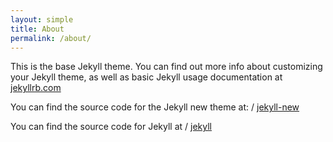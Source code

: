 ```yaml
---
layout: simple
title: About
permalink: /about/
---
```


This is the base Jekyll theme. You can find out more info about customizing your Jekyll theme, as well as basic Jekyll usage documentation at [jekyllrb.com](http://jekyllrb.com/)

You can find the source code for the Jekyll new theme at:
 /
[jekyll-new](https://github.com/jglovier/jekyll-new)

You can find the source code for Jekyll at
 /
[jekyll](https://github.com/jekyll/jekyll)
